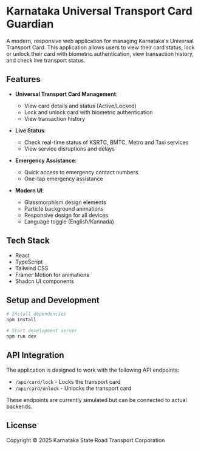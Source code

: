 
# Karnataka Universal Transport Card Guardian

A modern, responsive web application for managing Karnataka's Universal Transport Card. This application allows users to view their card status, lock or unlock their card with biometric authentication, view transaction history, and check live transport status.

## Features

- **Universal Transport Card Management**:
  - View card details and status (Active/Locked)
  - Lock and unlock card with biometric authentication
  - View transaction history

- **Live Status**:
  - Check real-time status of KSRTC, BMTC, Metro and Taxi services
  - View service disruptions and delays

- **Emergency Assistance**:
  - Quick access to emergency contact numbers
  - One-tap emergency assistance

- **Modern UI**:
  - Glassmorphism design elements
  - Particle background animations
  - Responsive design for all devices
  - Language toggle (English/Kannada)

## Tech Stack

- React
- TypeScript
- Tailwind CSS
- Framer Motion for animations
- Shadcn UI components

## Setup and Development

```bash
# Install dependencies
npm install

# Start development server
npm run dev
```

## API Integration

The application is designed to work with the following API endpoints:

- `/api/card/lock` - Locks the transport card
- `/api/card/unlock` - Unlocks the transport card

These endpoints are currently simulated but can be connected to actual backends.

## License

Copyright © 2025 Karnataka State Road Transport Corporation
